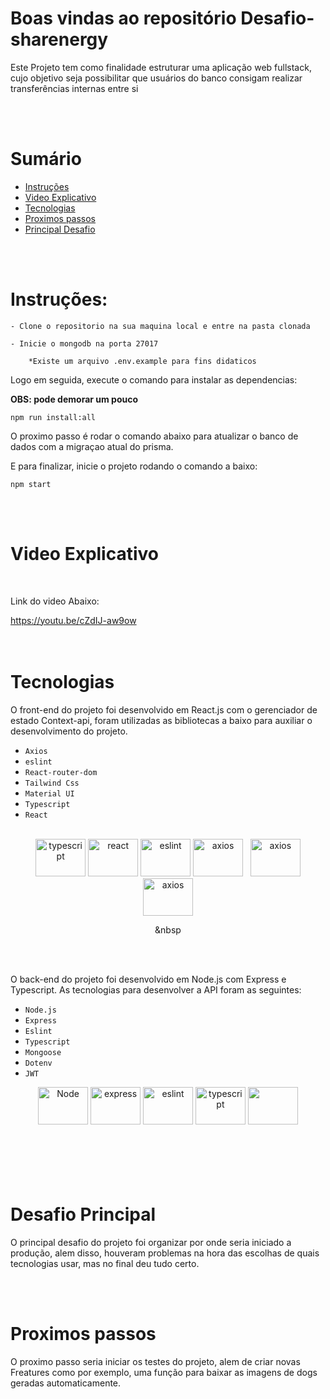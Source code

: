 # Boas vindas ao repositório Desafio-sharenergy

Este Projeto tem como finalidade estruturar uma aplicação web fullstack, cujo objetivo seja possibilitar que usuários do banco consigam realizar transferências internas entre si

<br/><br/>

# Sumário

- [Instruções](#instruções)
- [Video Explicativo](#Video-Explicativo)
- [Tecnologias](#tecnologias)
- [Proximos passos](#proximos-passos)
- [Principal Desafio](#desafio-principal)

<br/><br/>

# Instruções:

```
- Clone o repositorio na sua maquina local e entre na pasta clonada

- Inicie o mongodb na porta 27017

    *Existe um arquivo .env.example para fins didaticos
```

Logo em seguida, execute o comando para instalar as dependencias:

<strong>OBS: pode demorar um pouco</strong>

```
npm run install:all
```

O proximo passo é rodar o comando abaixo para atualizar o banco de dados com a migraçao atual do prisma.

E para finalizar, inicie o projeto rodando o comando a baixo:

```
npm start
```

<br/>
<br/>

# Video Explicativo

<br/>

Link do video Abaixo:

<div>
<a href="https://youtu.be/cZdIJ-aw9ow">https://youtu.be/cZdIJ-aw9ow</a>
</div>

<br/>
<br/>

# Tecnologias

O front-end do projeto foi desenvolvido em React.js com o gerenciador de estado Context-api, foram utilizadas as bibliotecas a baixo para auxiliar o desenvolvimento do projeto.

- `Axios`
- `eslint`
- `React-router-dom`
- `Tailwind Css`
- `Material UI`
- `Typescript`
- `React`

<div align="center">
  <br/>
  <img alt="typescript" height="60" width="80" src="https://cdn.jsdelivr.net/gh/devicons/devicon/icons/typescript/typescript-original.svg" />
  <img alt="react" height="60" width="80" src="https://cdn.jsdelivr.net/gh/devicons/devicon/icons/react/react-original.svg" />
  <img alt="eslint" height="60" width="80" src="https://cdn.jsdelivr.net/gh/devicons/devicon/icons/eslint/eslint-original.svg" />
  <img alt="axios" height="60" width="80" src="https://upload.wikimedia.org/wikipedia/commons/c/c8/Axios_logo_%282020%29.svg" />
  &nbsp
  <img alt="axios" height="60" width="80" src="https://cdn.jsdelivr.net/gh/devicons/devicon/icons/tailwindcss/tailwindcss-plain.svg" />
  <img alt="axios" height="60" width="80"   src="https://cdn.jsdelivr.net/gh/devicons/devicon/icons/materialui/materialui-original.svg" />

&nbsp

  <br />
  <br />
</div>
  
  O back-end do projeto foi desenvolvido em Node.js com Express e Typescript. As tecnologias para desenvolver a API foram as seguintes:

- `Node.js`
- `Express`
- `Eslint`
- `Typescript`
- `Mongoose`
- `Dotenv`
- `JWT`

<div align="center">
  <img alt="Node" height="60" width="80" src="https://cdn.jsdelivr.net/gh/devicons/devicon/icons/nodejs/nodejs-original.svg" />
  <img alt="express" height="60" width="80" src="https://cdn.jsdelivr.net/gh/devicons/devicon/icons/express/express-original.svg" />
  <img alt="eslint" height="60" width="80" src="https://cdn.jsdelivr.net/gh/devicons/devicon/icons/eslint/eslint-original.svg" />
  <img alt="typescript" height="60" width="80" src="https://cdn.jsdelivr.net/gh/devicons/devicon/icons/typescript/typescript-original.svg" />
  <img height="60" width="80" src="https://cdn.worldvectorlogo.com/logos/mongoose-1.svg" />
  <br />
  <br />
</div>
<br/><br/>
<br/><br/>

# Desafio Principal

O principal desafio do projeto foi organizar por onde seria iniciado a produção, alem disso, houveram problemas na hora das escolhas de quais tecnologias usar, mas no final deu tudo certo.

<br/><br/>

# Proximos passos

O proximo passo seria iniciar os testes do projeto, alem de criar novas
Freatures como por exemplo, uma função para baixar as imagens de dogs geradas automaticamente.
